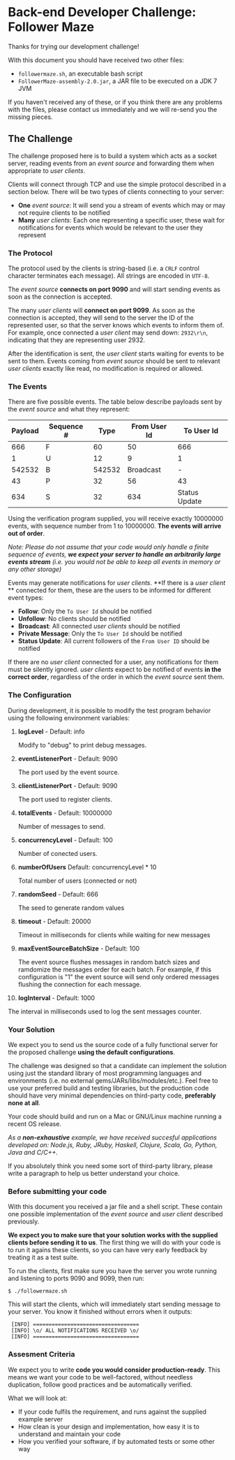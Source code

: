 # Back-end Developer Challenge: Follower Maze
Thanks for trying our development challenge!

With this document you should have received two other files:

- `followermaze.sh`, an executable bash script
- `FollowerMaze-assembly-2.0.jar`, a JAR file to be executed on a JDK 7 JVM

If you haven't received any of these, or if you think there are any
problems with the files, please contact us immediately and
we will re-send you the missing pieces.

## The Challenge
The challenge proposed here is to build a system which acts as a socket
server, reading events from an *event source* and forwarding them when
appropriate to *user clients*.

Clients will connect through TCP and use the simple protocol described in a
section below. There will be two types of clients connecting to your server:

- **One** *event source*: It will send you a
stream of events which may or may not require clients to be notified
- **Many** *user clients*: Each one representing a specific user,
these wait for notifications for events which would be relevant to the
user they represent

### The Protocol
The protocol used by the clients is string-based (i.e. a `CRLF` control
character terminates each message). All strings are encoded in `UTF-8`.

The *event source* **connects on port 9090** and will start sending
events as soon as the connection is accepted.

The many *user clients* will **connect on port 9099**. As soon
as the connection is accepted, they will send to the server the ID of
the represented user, so that the server knows which events to
inform them of. For example, once connected a *user client* may send down:
`2932\r\n`, indicating that they are representing user 2932.

After the identification is sent, the *user client* starts waiting for
events to be sent to them. Events coming from *event source* should be
sent to relevant *user clients* exactly like read, no modification is
required or allowed.

### The Events
There are five possible events. The table below describe payloads
sent by the *event source* and what they represent:

| Payload    | Sequence #| Type         | From User Id | To User Id |
|------------|-----------|--------------|--------------|------------|
|666|F|60|50 | 666       | Follow       | 60           | 50         |
|1|U|12|9    | 1         | Unfollow     | 12           | 9          |
|542532|B    | 542532    | Broadcast    | -            | -          |
|43|P|32|56  | 43        | Private Msg  | 32           | 56         |
|634|S|32    | 634       | Status Update| 32           | -          |

Using the verification program supplied, you will receive exactly 10000000 events,
with sequence number from 1 to 10000000. **The events will arrive out of order**.

*Note: Please do not assume that your code would only handle a finite sequence
of events, **we expect your server to handle an arbitrarily large events stream**
(i.e. you would not be able to keep all events in memory or any other storage)*

Events may generate notifications for *user clients*. **If there is a
*user client* ** connected for them, these are the users to be
informed for different event types:

* **Follow**: Only the `To User Id` should be notified
* **Unfollow**: No clients should be notified
* **Broadcast**: All connected *user clients* should be notified
* **Private Message**: Only the `To User Id` should be notified
* **Status Update**: All current followers of the `From User ID` should be notified

If there are no *user client* connected for a user, any notifications
for them must be silently ignored. *user clients* expect to be notified of
events **in the correct order**, regardless of the order in which the
*event source* sent them.

### The Configuration

During development, it is possible to modify the test program behavior using the 
following environment variables:

1. **logLevel** - Default: info

   Modify to "debug" to print debug messages.

2. **eventListenerPort** - Default: 9090

   The port used by the event source.

3. **clientListenerPort** - Default: 9090

   The port used to register clients.

4. **totalEvents** - Default: 10000000

   Number of messages to send.

5. **concurrencyLevel** - Default: 100

   Number of conected users.

6. **numberOfUsers** Default: concurrencyLevel * 10
	
   Total number of users (connected or not)

7. **randomSeed** - Default: 666
	
   The seed to generate random values

8. **timeout** - Default: 20000
	
   Timeout in milliseconds for clients while waiting for new messages

9. **maxEventSourceBatchSize** - Default: 100

   The event source flushes messages in random batch sizes and ramdomize the messages
   order for each batch. For example, if this configuration is "1" the event source 
   will send only ordered messages flushing the connection for each message.

10. **logInterval** - Default: 1000

   The interval in milliseconds used to log the sent messages counter.

### Your Solution
We expect you to send us the source code of a fully functional server for the
proposed challenge **using the default configurations**.

The challenge was designed so that a candidate can implement the
solution using just the standard library of most programming languages
and environments (i.e. no external gems/JARs/libs/modules/etc.). Feel
free to use your preferred build and testing libraries, but the production
code should have very minimal dependencies on third-party code,
**preferably none at all**.

Your code should build and run on a Mac or GNU/Linux machine running a
recent OS release.

*As a **non-exhaustive** example, we have received succesful applications
developed on: Node.js, Ruby, JRuby, Haskell, Clojure, Scala, Go, Python,
Java and C/C++.*

If you absolutely think you need some sort of third-party library,
please write a paragraph to help us better understand your choice.

### Before submitting your code
With this document you  received a jar file and a shell script. These
contain one possible implementation of the *event source* and *user
client* described previously.

**We expect you to make sure that your solution works with the
supplied clients before sending it to us**. The first thing we will do
with your code is to run it agains these clients, so you can have very
early feedback by treating it as a test suite.

To run the clients, first make sure you have the server you wrote
running and listening to ports 9090 and 9099, then run:

```
$ ./followermaze.sh
```

This will start the clients, which will immediately start sending
message to your server. You know it finished without errors when it
outputs:

```
 [INFO] ==================================
 [INFO] \o/ ALL NOTIFICATIONS RECEIVED \o/
 [INFO] ==================================
```

### Assesment Criteria
We expect you to write **code you would consider production-ready**.
This means we want your code to be well-factored, without needless
duplication, follow good practices and be automatically verified.

What we will look at:
- If your code fulfils the requirement, and runs against the
supplied example server
- How clean is your design and implementation, how easy it is to
understand and maintain your code
- How you verified your software, if by automated tests or some
other way
